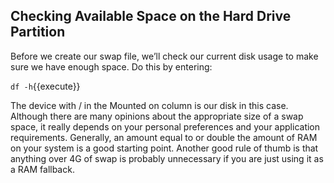 ## Checking Available Space on the Hard Drive Partition

Before we create our swap file, we’ll check our current disk usage to make sure we have enough space. Do this by entering:

`df -h`{{execute}}

The device with / in the Mounted on column is our disk in this case.
Although there are many opinions about the appropriate size of a swap space, it really depends on your personal preferences and your application requirements. Generally, an amount equal to or double the amount of RAM on your system is a good starting point. Another good rule of thumb is that anything over 4G of swap is probably unnecessary if you are just using it as a RAM fallback.